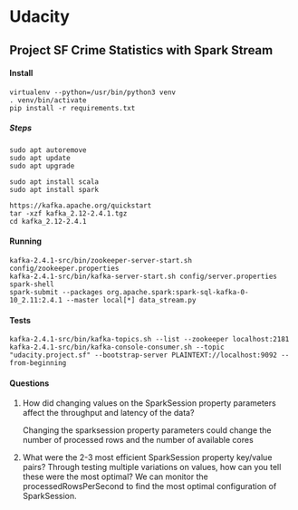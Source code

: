 # Udacity 
## Project SF Crime Statistics with Spark Stream


#### Install
    virtualenv --python=/usr/bin/python3 venv
    . venv/bin/activate
    pip install -r requirements.txt

##### Steps
    sudo apt autoremove
    sudo apt update
    sudo apt upgrade

    sudo apt install scala
    sudo apt install spark
    
    https://kafka.apache.org/quickstart
    tar -xzf kafka_2.12-2.4.1.tgz
    cd kafka_2.12-2.4.1

#### Running
    kafka-2.4.1-src/bin/zookeeper-server-start.sh config/zookeeper.properties
    kafka-2.4.1-src/bin/kafka-server-start.sh config/server.properties
    spark-shell
    spark-submit --packages org.apache.spark:spark-sql-kafka-0-10_2.11:2.4.1 --master local[*] data_stream.py

#### Tests    
    kafka-2.4.1-src/bin/kafka-topics.sh --list --zookeeper localhost:2181
    kafka-2.4.1-src/bin/kafka-console-consumer.sh --topic "udacity.project.sf" --bootstrap-server PLAINTEXT://localhost:9092 --from-beginning

#### Questions
1. How did changing values on the SparkSession property parameters affect the throughput and latency of the data? 

    Changing the sparksession property parameters could change the number of processed rows and the number of available cores
2. What were the 2-3 most efficient SparkSession property key/value pairs? Through testing multiple variations on values, how can you tell these were the most optimal?
    We can monitor the processedRowsPerSecond to find the most optimal configuration of SparkSession.